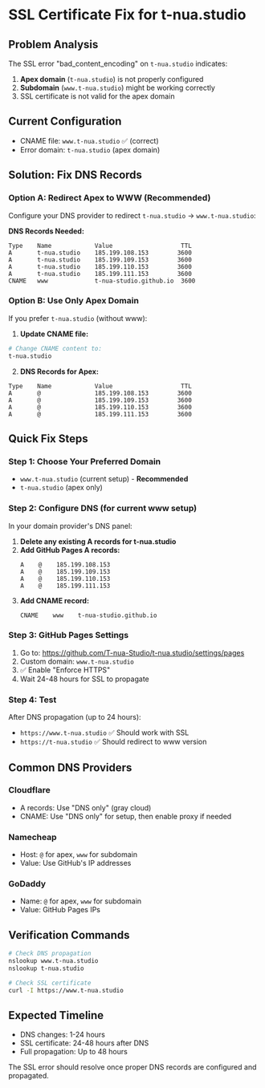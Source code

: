 # SSL Certificate Fix for t-nua.studio

## Problem Analysis
The SSL error "bad_content_encoding" on `t-nua.studio` indicates:
1. **Apex domain** (`t-nua.studio`) is not properly configured
2. **Subdomain** (`www.t-nua.studio`) might be working correctly
3. SSL certificate is not valid for the apex domain

## Current Configuration
- CNAME file: `www.t-nua.studio` ✅ (correct)
- Error domain: `t-nua.studio` (apex domain)

## Solution: Fix DNS Records

### Option A: Redirect Apex to WWW (Recommended)
Configure your DNS provider to redirect `t-nua.studio` → `www.t-nua.studio`:

**DNS Records Needed:**
```
Type    Name            Value                   TTL
A       t-nua.studio    185.199.108.153        3600
A       t-nua.studio    185.199.109.153        3600
A       t-nua.studio    185.199.110.153        3600
A       t-nua.studio    185.199.111.153        3600
CNAME   www             t-nua-studio.github.io  3600
```

### Option B: Use Only Apex Domain
If you prefer `t-nua.studio` (without www):

1. **Update CNAME file:**
```bash
# Change CNAME content to:
t-nua.studio
```

2. **DNS Records for Apex:**
```
Type    Name            Value                   TTL
A       @               185.199.108.153        3600
A       @               185.199.109.153        3600
A       @               185.199.110.153        3600
A       @               185.199.111.153        3600
```

## Quick Fix Steps

### Step 1: Choose Your Preferred Domain
- `www.t-nua.studio` (current setup) - **Recommended**
- `t-nua.studio` (apex only)

### Step 2: Configure DNS (for current www setup)
In your domain provider's DNS panel:

1. **Delete any existing A records for t-nua.studio**
2. **Add GitHub Pages A records:**
   ```
   A    @    185.199.108.153
   A    @    185.199.109.153  
   A    @    185.199.110.153
   A    @    185.199.111.153
   ```
3. **Add CNAME record:**
   ```
   CNAME    www    t-nua-studio.github.io
   ```

### Step 3: GitHub Pages Settings
1. Go to: https://github.com/T-nua-Studio/t-nua.studio/settings/pages
2. Custom domain: `www.t-nua.studio`
3. ✅ Enable "Enforce HTTPS"
4. Wait 24-48 hours for SSL to propagate

### Step 4: Test
After DNS propagation (up to 24 hours):
- `https://www.t-nua.studio` ✅ Should work with SSL
- `https://t-nua.studio` ✅ Should redirect to www version

## Common DNS Providers

### Cloudflare
- A records: Use "DNS only" (gray cloud)
- CNAME: Use "DNS only" for setup, then enable proxy if needed

### Namecheap
- Host: `@` for apex, `www` for subdomain
- Value: Use GitHub's IP addresses

### GoDaddy
- Name: `@` for apex, `www` for subdomain  
- Value: GitHub Pages IPs

## Verification Commands
```bash
# Check DNS propagation
nslookup www.t-nua.studio
nslookup t-nua.studio

# Check SSL certificate
curl -I https://www.t-nua.studio
```

## Expected Timeline
- DNS changes: 1-24 hours
- SSL certificate: 24-48 hours after DNS
- Full propagation: Up to 48 hours

The SSL error should resolve once proper DNS records are configured and propagated.
